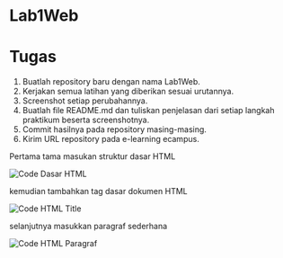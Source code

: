 # Lab1Web

# Tugas
1. Buatlah repository baru dengan nama Lab1Web.
2. Kerjakan semua latihan yang diberikan sesuai urutannya.
3. Screenshot setiap perubahannya.
4. Buatlah file README.md dan tuliskan penjelasan dari setiap langkah praktikum beserta
screenshotnya.
5. Commit hasilnya pada repository masing-masing.
6. Kirim URL repository pada e-learning ecampus.

Pertama tama masukan struktur dasar HTML 

![Code Dasar HTML](https://github.com/zidanperdana/Lab1Web/assets/116040175/a2ea111e-f0a5-4dfb-b80c-a7f7b6712ecc)

kemudian tambahkan tag dasar dokumen HTML 

![Code HTML Title](https://github.com/zidanperdana/Lab1Web/assets/116040175/fc6f4ceb-8a9f-4fad-abd3-ae02b8305fe1)

selanjutnya masukkan paragraf sederhana 

![Code HTML Paragraf](https://github.com/zidanperdana/Lab1Web/assets/116040175/6120750c-b1aa-433a-9490-d7fb6e2c0135)


